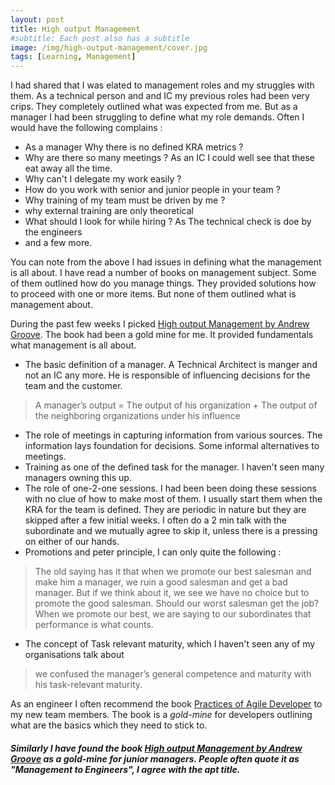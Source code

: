 ```yaml
---
layout: post
title: High output Management
#subtitle: Each post also has a subtitle
image: /img/high-output-management/cover.jpg
tags: [Learning, Management]
---
```


I had shared that I was elated to management roles and my struggles with them. As a technical person and and IC my previous roles had been very crips. They completely outlined what was expected from me. But as a manager I had been struggling to define what my role demands. Often I would have the following complains :
- As a manager Why there is no defined KRA metrics ?
- Why are there so many meetings ? As an IC I could well see that these eat away all the time.
- Why can't I delegate my work easily ?
- How do you work with senior and junior people in your team ?
- Why training of my team must be driven by me ?
- why external training are only theoretical
- What should I look for while hiring ? As The technical check is doe by the engineers
- and a few more.

You can note from the above I had issues in defining what the management is all about. I have read a number of books on management subject. Some of them outlined how do you manage things. They provided solutions how to proceed with one or more items. But none of them outlined what is management about.

 During the past few weeks I picked [High output Management by Andrew Groove](https://www.google.co.in/books/edition/High_Output_Management/piCeCgAAQBAJ?hl=en). The book had been a gold mine for me. It provided fundamentals what management is all about.

 - The basic definition of a manager. A Technical Architect is manger and not an IC any more. He is responsible of influencing decisions for the team and the customer.
 > A manager’s output = The output of his organization + The output of the neighboring organizations under his influence

 - The role of meetings in capturing information from various sources. The information lays foundation for decisions. Some informal alternatives to meetings.
 - Training as one of the defined task for the manager. I haven't seen many managers owning this up.
 - The role of one-2-one sessions. I had been been doing these sessions with no clue of how to make most of them. I usually start them when the KRA for the team is defined. They are periodic in nature but they are skipped after  a few initial weeks. I often do a 2 min talk with the subordinate and we mutually agree to skip it, unless there is a pressing on either of our hands.   
 - Promotions and peter principle, I can only quite the following :
 > The old saying has it that when we promote our best salesman and make him a manager, we ruin a good salesman and get a bad manager. But if we think about it, we see we have no choice but to promote the good salesman. Should our worst salesman get the job? When we promote our best, we are saying to our subordinates that performance is what counts.

 - The concept of Task relevant maturity, which I haven't seen any of my organisations  talk about
 > we confused the manager’s general competence and maturity with his task-relevant maturity.

As an engineer I often recommend the book [Practices of Agile Developer](https://pragprog.com/titles/pad/practices-of-an-agile-developer/) to my new team members. The book is a *gold-mine* for developers outlining what are the basics which they need to stick to.

##### Similarly I have found the book [High output Management by Andrew Groove](https://www.google.co.in/books/edition/High_Output_Management/piCeCgAAQBAJ?hl=en) as a gold-mine for junior managers. People often quote it as **"Management to Engineers"**, I agree with the apt title.
